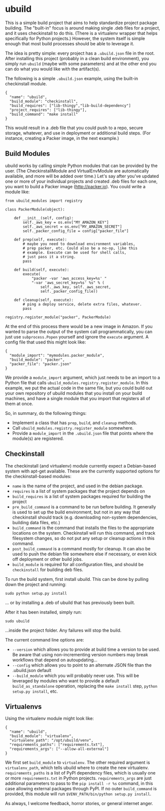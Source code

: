 # ubuild

This is a simple build project that aims to help standardize project package building. The "built-in" focus is around making single .deb files for a project, and it uses checkinstall to do this. (There is a virtualenv wrapper that helps specifically for Python projects.) However, the system itself is simple enough that most build processes should be able to leverage it.

The idea is pretty simple: every project has a `.ubuild.json` file in the root. After installing this project (probably in a clean build environment), you simply run `ubuild` (maybe with some parameters) and at the other end you can do what you would like with the artifact(s).

The following is a simple `.ubuild.json` example, using the built-in checkinstall module.

    {
      "name": "ubuild",
      "build_module": "checkinstall",
      "build_requires": ["lib-thingy","lib-build-dependency"]
      "project_requires": ["lib-thingy"],
      "build_command": "make install"
    }

This would result in a .deb file that you could push to a repo, secure storage, whatever, and use in deployment or additional build steps. (For instance, creating a Packer image, in the next example.)


## Build Modules

ubuild works by calling simple Python modules that can be provided by the user. (The CheckinstallModule and VirtualEnvModule are automatically available, and more will be added over time.) Let's say after you've updated one or more of your individual projects and created .deb files for each one, you want to build a Packer image (http://packer.io). You could write a module like:


    from ubuild_modules import registry

    class PackerModule(object):

        def __init__(self, config):
            self._aws_key = os.env["MY_AMAZON_KEY"]
            self._aws_secret = os.env["MY_AMAZON_SECRET"]
            self._packer_config_file = config["packer_file"]

        def prep(self, execute):
            # maybe you need to download environment variables,
            # prep packer, etc. Could also be a no-op, like this
            # example. Execute can be used for shell calls,
            # just pass it a string.
            pass

        def build(self, execute):
            execute(
                "packer -var 'aws_access_key=%s' "
                "-var 'aws_secret_key=%s' %s" % (
                    self._aws_key, self._aws_secret,
                    self._packer_config_file))

        def cleanup(self, execute):
            # ping a deploy service, delete extra files, whatever.
            pass

    registry.register_module("packer", PackerModule)

At the end of this process there would be a new image in Amazon. If you wanted to parse the output of the system call programmatically, you can just use `subprocess.Popen` yourself and ignore the `execute` argument. A config file that used this might look like:

    {
      "module_import": "mymodules.packer_module",
      "build_module": "packer",
      "packer_file": "packer.json"
    }

We provide a `module_import` argument, which just needs to be an import to a Python file that calls `ubuild_modules.registry.register_module`. In this example, we put the actual code in the same file, but you could build out your own repository of ubuild modules that you install on your build machines, and have a single module that you import that registers all of them at once.

So, in summary, do the following things:

* Implement a class that has `prep`, `build`, and `cleanup` methods.
* Call `ubuild_modules.registry.register_module` somewhere.
* Provide a `module_import` in the `.ubuild.json` file that points where the module(s) are registered.


## Checkinstall

The checkinstall (and virtualenv) module currently expect a Debian-based system with apt-get available. These are the currently supported options for the checkinstall-based modules:

* `name` is the name of the project, and used in the debian package.
* `requires` is a list of system packages that the project depends on
* `build_requires` is a list of system packages required for building the project
* `pre_build_command` is a command to be run before building. It generally is used to set up the build environment, but not in any way that checkinstall should track (e.g. downloading non-system dependencies, building data files, etc.)
* `build_command` is the command that installs the files to the appropriate locations on the system. Checkinstall will run this command, and track filesystem changes, so do not put any setup or cleanup actions in this command.
* `post_build_command` is a command mostly for cleanup. It can also be used to push the debian file somewhere else if necessary, or even kick off deployment or other build jobs.
* `build_module` is required for all configuration files, and should be `checkinstall` for building deb files.

To run the build system, first install ubuild. This can be done by pulling down the project and running:

    sudo python setup.py install

... or by installing a .deb of ubuild that has previously been built.

After it has been installed, simply run:

    sudo ubuild

...inside the project folder. Any failures will stop the build.

The current command line options are:

* `--version` which allows you to provide at build time a version to be used. Be aware that using non-incrementing version numbers may break workflows that depend on autoupdating...
* `--config` which allows you to point to an alternate JSON file than the .ubuild.json default
* `--build_module` which you will probably never use. This will be leveraged by modules who want to provide a default `build_as_standalone` operation, replacing the `make install` step, `python setup.py install`, etc.


## Virtualenvs

Using the virtualenv module might look like:

    {
      "name": "ubuild",
      "build_module": "virtualenv",
      "virtualenv_path": "/opt/ubuild/venv",
      "requirements_paths": ["requirements.txt"],
      "requirements_args": ["--allow-all-external"]
    }

We first set `build_module` to `virtualenv`. The other required argument is `virtualenv_path`, which tells ubuild where to create the new virtualenv. `requirements_paths` is a list of PyPI dependency files, which is usually one or more `requirements.txt` in Python projects. `requirements_args` are just additional parameters to pass to the `pip install -r %s` command, in this case allowing external packages through PyPI. If no outer `build_command` is provided, this module will run `$VENV_PATH/bin/python setup.py install`.


As always, I welcome feedback, horror stories, or general internet anger.
